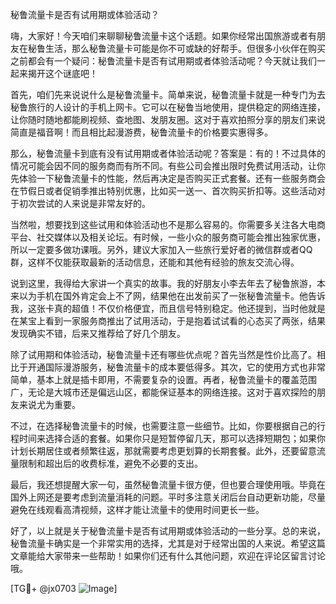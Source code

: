 秘鲁流量卡是否有试用期或体验活动？

嗨，大家好！今天咱们来聊聊秘鲁流量卡这个话题。如果你经常出国旅游或者有朋友在秘鲁生活，那么秘鲁流量卡可能是你不可或缺的好帮手。但很多小伙伴在购买之前都会有一个疑问：秘鲁流量卡是否有试用期或者体验活动呢？今天就让我们一起来揭开这个谜底吧！

首先，咱们先来说说什么是秘鲁流量卡。简单来说，秘鲁流量卡就是一种专门为去秘鲁旅行的人设计的手机上网卡。它可以在秘鲁当地使用，提供稳定的网络连接，让你随时随地都能刷视频、查地图、发朋友圈。这对于喜欢拍照分享的朋友们来说简直是福音啊！而且相比起漫游费，秘鲁流量卡的价格要实惠得多。

那么，秘鲁流量卡到底有没有试用期或者体验活动呢？答案是：有的！不过具体的情况可能会因不同的服务商而有所不同。有些公司会推出限时免费试用活动，让你先体验一下秘鲁流量卡的性能，然后再决定是否购买正式套餐。还有一些服务商会在节假日或者促销季推出特别优惠，比如买一送一、首次购买折扣等。这些活动对于初次尝试的人来说是非常友好的。

当然啦，想要找到这些试用和体验活动也不是那么容易的。你需要多关注各大电商平台、社交媒体以及相关论坛。有时候，一些小众的服务商可能会推出独家优惠，所以一定要多做功课哦。另外，建议大家加入一些旅行爱好者的微信群或者QQ群，这样不仅能获取最新的活动信息，还能和其他有经验的旅友交流心得。

说到这里，我得给大家讲一个真实的故事。我的好朋友小李去年去了秘鲁旅游，本来以为手机在国外肯定会上不了网，结果他在出发前买了一张秘鲁流量卡。他告诉我，这张卡真的超值！不仅价格便宜，而且信号特别稳定。他还提到，当时他就是在某宝上看到一家服务商推出了试用活动，于是抱着试试看的心态买了两张，结果发现确实不错，后来又推荐给了好几个朋友。

除了试用期和体验活动，秘鲁流量卡还有哪些优点呢？首先当然是性价比高了。相比于开通国际漫游服务，秘鲁流量卡的成本要低得多。其次，它的使用方式也非常简单，基本上就是插卡即用，不需要复杂的设置。再者，秘鲁流量卡的覆盖范围广，无论是大城市还是偏远山区，都能保证基本的网络连接。这对于喜欢探险的朋友来说尤为重要。

不过，在选择秘鲁流量卡的时候，也需要注意一些细节。比如，你要根据自己的行程时间来选择合适的套餐。如果你只是短暂停留几天，那可以选择短期包；如果你计划长期居住或者频繁往返，那就需要考虑更划算的长期套餐。此外，还要留意流量限制和超出后的收费标准，避免不必要的支出。

最后，我还想提醒大家一句，虽然秘鲁流量卡很方便，但也要合理使用哦。毕竟在国外上网还是要考虑到流量消耗的问题。平时多注意关闭后台自动更新功能，尽量避免在线观看高清视频，这样才能让流量卡的使用时间更长一些。

好了，以上就是关于秘鲁流量卡是否有试用期或体验活动的一些分享。总的来说，秘鲁流量卡确实是一个非常实用的选择，尤其是对于经常出国的人来说。希望这篇文章能给大家带来一些帮助！如果你们还有什么其他问题，欢迎在评论区留言讨论哦。

[TG💪+ @jx0703 ![Image](https://github.com/user-attachments/assets/dbca1d08-cadb-493c-b0ec-ad6f7a83f270)]